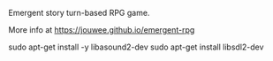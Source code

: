Emergent story turn-based RPG game.

More info at https://jouwee.github.io/emergent-rpg

sudo apt-get install -y libasound2-dev
sudo apt-get install libsdl2-dev

